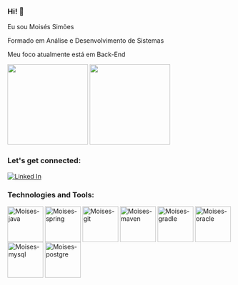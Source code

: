 ### Hi! 👋

Eu sou Moisés Simões

Formado em Análise e Desenvolvimento de Sistemas

Meu foco atualmente está em Back-End

<div>
  <img height="180em" src="https://github-readme-stats.vercel.app/api?username=moisessimoes&show_icons=true&theme=tokyonight"/>
  <img height="180em" src="https://github-readme-stats.vercel.app/api/top-langs/?username=moisessimoes&layout=compact&theme=tokyonight"/>
</div>

### Let's get connected:

[![Linked In](https://img.shields.io/badge/LinkedIn-0077B5?style=for-the-badge&logo=linkedin&logoColor=white)](linkedin.com/in/moisés-simões-01b1ba169)

### Technologies and Tools:

<div>
  <img align="center" alt="Moises-java" height="80" width="80" src="https://cdn.jsdelivr.net/gh/devicons/devicon/icons/java/java-original-wordmark.svg"/>
  <img align="center" alt="Moises-spring" height="80" width="80" src="https://cdn.jsdelivr.net/gh/devicons/devicon/icons/spring/spring-original.svg"/>
  <img align="center" alt="Moises-git" height="80" width="80" src="https://cdn.jsdelivr.net/gh/devicons/devicon/icons/git/git-original.svg"/>
  <img align="center" alt="Moises-maven" height="80" width="80" src="https://cdn.jsdelivr.net/gh/devicons/devicon/icons/apache/apache-original.svg"/>
  <img align="center" alt="Moises-gradle" height="80" width="80" src="https://cdn.jsdelivr.net/gh/devicons/devicon/icons/gradle/gradle-plain.svg"/>
  
  <img align="center" alt="Moises-oracle" height="80" width="80" src="https://cdn.jsdelivr.net/gh/devicons/devicon/icons/oracle/oracle-original.svg"/>
  <img align="center" alt="Moises-mysql" height="80" width="80" src="https://cdn.jsdelivr.net/gh/devicons/devicon/icons/mysql/mysql-original-wordmark.svg"/>
  <img align="center" alt="Moises-postgre" height="80" width="80" src="https://cdn.jsdelivr.net/gh/devicons/devicon/icons/postgresql/postgresql-original-wordmark.svg"/>
</div>
